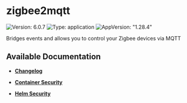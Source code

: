 # zigbee2mqtt

![Version: 6.0.7](https://img.shields.io/badge/Version-6.0.7-informational?style=flat-square) ![Type: application](https://img.shields.io/badge/Type-application-informational?style=flat-square) ![AppVersion: "1.28.4"](https://img.shields.io/badge/AppVersion-"1.28.4"-informational?style=flat-square)

Bridges events and allows you to control your Zigbee devices via MQTT

## Available Documentation

- [**Changelog**](CHANGELOG)

- [**Container Security**](container-security)

- [**Helm Security**](helm-security)

